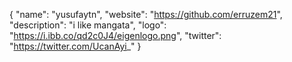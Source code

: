 {
  "name": "yusufaytn",
  "website": "https://github.com/erruzem21",
  "description": "i like mangata",
  "logo": "https://i.ibb.co/qd2c0J4/eigenlogo.png",
  "twitter": "https://twitter.com/UcanAyi_"
}

